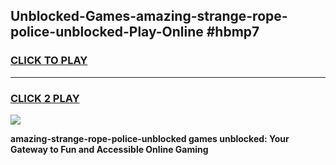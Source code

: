 
## Unblocked-Games-amazing-strange-rope-police-unblocked-Play-Online #hbmp7
<h3>
<a href="https://news.freeplayer.one?title=amazing-strange-rope-police-unblocked&ref=3">CLICK TO PLAY</a></h3>
<hr>

<h3>
<a href="https://news.freeplayer.one?title=amazing-strange-rope-police-unblocked&ref=3">CLICK 2 PLAY</a>
  
</h3>

<a href="https://news.freeplayer.one?title=amazing-strange-rope-police-unblocked&ref=3"><img src="https://clearcache.store/games.png"></a>


**amazing-strange-rope-police-unblocked games unblocked: Your Gateway to Fun and Accessible Online Gaming**
